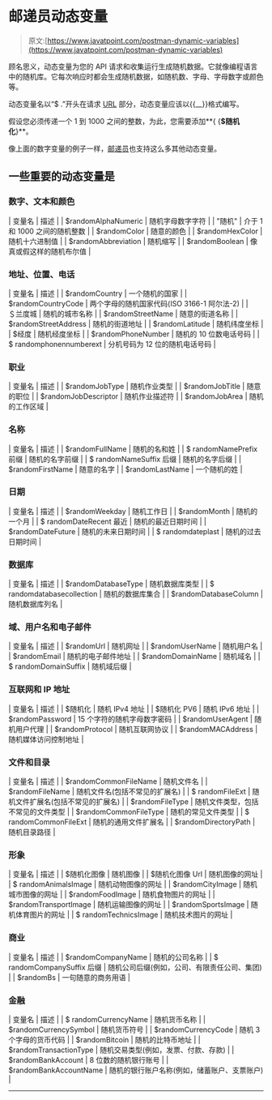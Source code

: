 # 邮递员动态变量

> 原文:[https://www.javatpoint.com/postman-dynamic-variables](https://www.javatpoint.com/postman-dynamic-variables)

顾名思义，动态变量为您的 API 请求和收集运行生成随机数据。它就像编程语言中的随机库。它每次响应时都会生成随机数据，如随机数、字母、字母数字或颜色等。

动态变量名以“$ .”开头在请求 [URL](https://www.javatpoint.com/url-full-form) 部分，动态变量应该以{{__}}格式编写。

假设您必须传递一个 1 到 1000 之间的整数，为此，您需要添加**{ {**$随机化**}**。

像上面的数字变量的例子一样，[邮递员](https://www.javatpoint.com/postman)也支持这么多其他动态变量。

## 一些重要的动态变量是

### 数字、文本和颜色

| 变量名 | 描述 |
| $randomAlphaNumeric | 随机字母数字字符 |
| "随机" | 介于 1 和 1000 之间的随机整数 |
| $randomColor | 随意的颜色 |
| $randomHexColor | 随机十六进制值 |
| $randomAbbreviation | 随机缩写 |
| $randomBoolean | 像真或假这样的随机布尔值 |

### 地址、位置、电话

| 变量名 | 描述 |
| $randomCountry | 一个随机的国家 |
| $randomCountryCode | 两个字母的随机国家代码(ISO 3166-1 阿尔法-2) |
| ＄兰度城 | 随机的城市名称 |
| $randomStreetName | 随意的街道名称 |
| $randomStreetAddress | 随机的街道地址 |
| $randomLatitude | 随机纬度坐标 |
| $经度 | 随机经度坐标 |
| $randomPhoneNumber | 随机的 10 位数电话号码 |
| $ randomphonennumberext | 分机号码为 12 位的随机电话号码 |

### 职业

| 变量名 | 描述 |
| $randomJobType | 随机作业类型 |
| $randomJobTitle | 随意的职位 |
| $randomJobDescriptor | 随机作业描述符 |
| $randomJobArea | 随机的工作区域 |

### 名称

| 变量名 | 描述 |
| $randomFullName | 随机的名和姓 |
| $ randomNamePrefix 前缀 | 随机的名字前缀 |
| $ randomNameSuffix 后缀 | 随机的名字后缀 |
| $randomFirstName | 随意的名字 |
| $randomLastName | 一个随机的姓 |

### 日期

| 变量名 | 描述 |
| $randomWeekday | 随机工作日 |
| $randomMonth | 随机的一个月 |
| $ randomDateRecent 最近 | 随机的最近日期时间 |
| $randomDateFuture | 随机的未来日期时间 |
| $ randomdateplast | 随机的过去日期时间 |

### 数据库

| 变量名 | 描述 |
| $randomDatabaseType | 随机数据库类型 |
| $ randomdatabasecollection | 随机的数据库集合 |
| $randomDatabaseColumn | 随机数据库列名 |

### 域、用户名和电子邮件

| 变量名 | 描述 |
| $randomUrl | 随机网址 |
| $randomUserName | 随机用户名 |
| $randomEmail | 随机的电子邮件地址 |
| $randomDomainName | 随机域名 |
| $ randomDomainSuffix | 随机域后缀 |

### 互联网和 IP 地址

| 变量名 | 描述 |
| $随机化 | 随机 IPv4 地址 |
| $随机化 PV6 | 随机 IPv6 地址 |
| $randomPassword | 15 个字符的随机字母数字密码 |
| $randomUserAgent | 随机用户代理 |
| $randomProtocol | 随机互联网协议 |
| $randomMACAddress | 随机媒体访问控制地址 |

### 文件和目录

| 变量名 | 描述 |
| $randomCommonFileName | 随机文件名 |
| $randomFileName | 随机文件名(包括不常见的扩展名) |
| $ randomFileExt | 随机文件扩展名(包括不常见的扩展名) |
| $randomFileType | 随机文件类型，包括不常见的文件类型 |
| $randomCommonFileType | 随机的常见文件类型 |
| $ randomCommonFileExt | 随机的通用文件扩展名 |
| $randomDirectoryPath | 随机目录路径 |

### 形象

| 变量名 | 描述 |
| $随机化图像 | 随机图像 |
| $随机化图像 Url | 随机图像的网址 |
| $ randomAnimalsImage | 随机动物图像的网址 |
| $randomCityImage | 随机城市图像的网址 |
| $randomFoodImage | 随机食物图片的网址 |
| $randomTransportImage | 随机运输图像的网址 |
| $randomSportsImage | 随机体育图片的网址 |
| $ randomTechnicsImage | 随机技术图片的网址 |

### 商业

| 变量名 | 描述 |
| $randomCompanyName | 随机的公司名称 |
| $ randomCompanySuffix 后缀 | 随机公司后缀(例如，公司、有限责任公司、集团) |
| $randomBs | 一句随意的商务用语 |

### 金融

| 变量名 | 描述 |
| $ randomCurrencyName | 随机货币名称 |
| $randomCurrencySymbol | 随机货币符号 |
| $randomCurrencyCode | 随机 3 个字母的货币代码 |
| $randomBitcoin | 随机的比特币地址 |
| $randomTransactionType | 随机交易类型(例如，发票、付款、存款) |
| $randomBankAccount | 8 位数的随机银行账号 |
| $randomBankAccountName | 随机的银行账户名称(例如，储蓄账户、支票账户) |

* * *